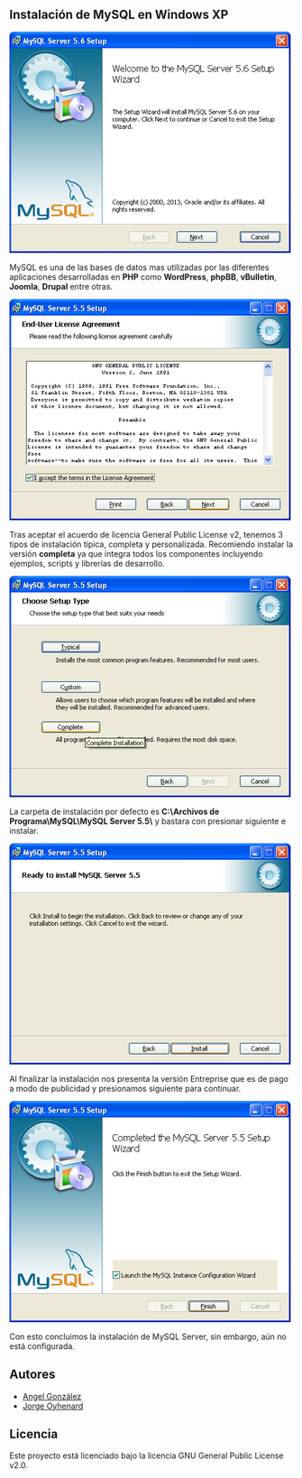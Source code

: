 ## Instalación de MySQL en Windows XP

![Setup Wizard](imagenes/0.png)

MySQL es una de las bases de datos mas utilizadas por las diferentes aplicaciones desarrolladas en **PHP** como **WordPress**, **phpBB**, **vBulletin**, **Joomla**, **Drupal** entre otras.

![Licence Agreement](imagenes/1.png)

Tras aceptar el acuerdo de licencia General Public License v2, tenemos 3 tipos de instalación típica, completa y personalizada. Recomiendo instalar la versión **completa** ya que integra todos los componentes incluyendo ejemplos, scripts y librerías de desarrollo.

![Setup Type](imagenes/2.png)

La carpeta de instalación por defecto es **C:\Archivos de Programa\MySQL\MySQL Server 5.5\\** y bastara con presionar siguiente e instalar.

![Install MySQL Server](imagenes/3.0.png)

Al finalizar la instalación nos presenta la versión Entreprise que es de pago a modo de publicidad y presionamos siguiente para continuar.

![Completed Wizard](imagenes/4.png)

Con esto concluimos la instalación de MySQL Server, sin embargo, aún no está configurada.

## Autores

* [Angel González](https://github.com/mgrc45)
* [Jorge Oyhenard](http://www.jorgeoyhenard.com/author/elQuique/)

## Licencia

Este proyecto está licenciado bajo la licencia GNU General Public License v2.0.

